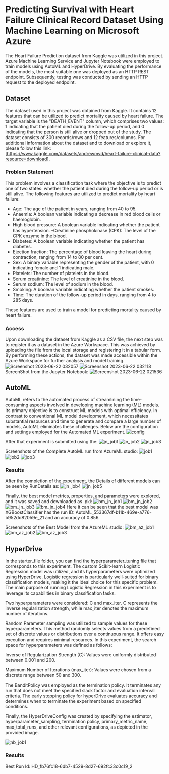 # Predicting Survival with Heart Failure Clinical Record Dataset Using Machine Learning on Microsoft Azure
The Heart Failure Prediction dataset from Kaggle was utilized in this project. Azure Machine Learning Service and Jupyter Notebook were employed to train models using AutoML and HyperDrive. By evaluating the performance of the models, the most suitable one was deployed as an HTTP REST endpoint. Subsequently, testing was conducted by sending an HTTP request to the deployed endpoint.

## Dataset
The dataset used in this project was obtained from Kaggle. It contains 12 features that can be utilized to predict mortality caused by heart failure. The target variable is the "DEATH_EVENT" column, which comprises two values: 1 indicating that the patient died during the follow-up period, and 0 indicating that the person is still alive or dropped out of the study. The dataset consists of 300 records/rows and 12 features/columns. For additional information about the dataset and to download or explore it, please follow this link: [https://www.kaggle.com/datasets/andrewmvd/heart-failure-clinical-data?resource=download].

### Problem Statement
This problem involves a classification task where the objective is to predict one of two states: whether the patient died during the follow-up period or is still alive. The following features are utilized to predict mortality by heart failure:

- Age: The age of the patient in years, ranging from 40 to 95.
- Anaemia: A boolean variable indicating a decrease in red blood cells or haemoglobin.
- High blood pressure: A boolean variable indicating whether the patient has hypertension.
-Creatinine phosphokinase (CPK): The level of the CPK enzyme in the blood.
- Diabetes: A boolean variable indicating whether the patient has diabetes.
- Ejection fraction: The percentage of blood leaving the heart during contraction, ranging from 14 to 80 per cent.
- Sex: A binary variable representing the gender of the patient, with 0 indicating female and 1 indicating male.
- Platelets: The number of platelets in the blood.
- Serum creatinine: The level of creatinine in the blood.
- Serum sodium: The level of sodium in the blood.
- Smoking: A boolean variable indicating whether the patient smokes.
- Time: The duration of the follow-up period in days, ranging from 4 to 285 days.

These features are used to train a model for predicting mortality caused by heart failure.

### Access
Upon downloading the dataset from Kaggle as a CSV file, the next step was to register it as a dataset in the Azure Workspace. This was achieved by uploading the file from the local storage and registering it in a tabular form. By performing these actions, the dataset was made accessible within the Azure Workspace for further analysis and model training.
![Screenshot 2023-06-22 032057](https://github.com/raohashim/Udacity_ML_With_Azure_NanoDegree_Projects/assets/50891264/574a6a97-4835-4e8c-bff1-e9e18b4980ac)
![Screenshot 2023-06-22 032118](https://github.com/raohashim/Udacity_ML_With_Azure_NanoDegree_Projects/assets/50891264/0c95bee0-a6e6-4d37-8907-3dbe07616a4e)
ScreenShot from the Jupyter Notebook:
![Screenshot 2023-06-22 021536](https://github.com/raohashim/Udacity_ML_With_Azure_NanoDegree_Projects/assets/50891264/d471d682-81c6-421d-a472-f704934df5ee)

## AutoML
AutoML refers to the automated process of streamlining the time-consuming aspects involved in developing machine learning (ML) models. Its primary objective is to construct ML models with optimal efficiency. In contrast to conventional ML model development, which necessitates substantial resources and time to generate and compare a large number of models, AutoML eliminates these challenges. 
Below are the configuration and settings employed for the Automated ML experiment.
![config](https://github.com/raohashim/Udacity_ML_With_Azure_NanoDegree_Projects/assets/50891264/2b7ea91e-d5d3-4d29-9e25-aad92c0e8d88)

After that experiment is submitted using the:
![jn_job1](https://github.com/raohashim/Udacity_ML_With_Azure_NanoDegree_Projects/assets/50891264/4a548466-b22f-43b7-9e37-ed769feee244)
![jn_job2](https://github.com/raohashim/Udacity_ML_With_Azure_NanoDegree_Projects/assets/50891264/648cdbc0-b46d-4686-b228-659cc8b7fd04)
![jn_job3](https://github.com/raohashim/Udacity_ML_With_Azure_NanoDegree_Projects/assets/50891264/c1574094-9346-41b2-8db2-c3922e5b80ec)

Screenshots of the Complete AutoML run from AzureML studio:
![job1](https://github.com/raohashim/Udacity_ML_With_Azure_NanoDegree_Projects/assets/50891264/3110e417-1b81-4cd7-b2f8-78a238c4c225)
![job2](https://github.com/raohashim/Udacity_ML_With_Azure_NanoDegree_Projects/assets/50891264/7b2e6d4b-889c-43d0-975c-3e69cb3c0957)
![job3](https://github.com/raohashim/Udacity_ML_With_Azure_NanoDegree_Projects/assets/50891264/d050b58d-ec67-4618-ba3b-5b93e1cc2e3d)

### Results

After the completion of the experiment, the Details of different models can be seen by RunDetails as:
![jn_job4](https://github.com/raohashim/Udacity_ML_With_Azure_NanoDegree_Projects/assets/50891264/d70d1b09-75bb-4587-960a-3a07ba2a96af)
![jn_job5](https://github.com/raohashim/Udacity_ML_With_Azure_NanoDegree_Projects/assets/50891264/c0e78439-0535-4739-b6c9-063ec147144d)

Finally, the best model metrics, properties, and parameters were explored, and it was saved and downloaded as .pkl:
![bm_jn_job1](https://github.com/raohashim/Udacity_ML_With_Azure_NanoDegree_Projects/assets/50891264/70dd2080-adb2-44dc-a669-6e8d5a0cdb65) 
![bm_jn_job2](https://github.com/raohashim/Udacity_ML_With_Azure_NanoDegree_Projects/assets/50891264/8918decb-c17f-4e12-9ad7-c59903600499)
![bm_jn_job3](https://github.com/raohashim/Udacity_ML_With_Azure_NanoDegree_Projects/assets/50891264/8005e04d-b174-436a-8193-886f78e36002)
![bm_jn_job4](https://github.com/raohashim/Udacity_ML_With_Azure_NanoDegree_Projects/assets/50891264/0da167de-197f-4a12-8991-e9db14623af4)
Here it can be seen that the best model was XGBoostClassifier has the run ID: AutoML_553367df-b11b-469e-a776-b952dd82059e_21 and an accuracy of 0.856.

Screenshots of the Best Model from the AzureML studio:
![bm_az_job1](https://github.com/raohashim/Udacity_ML_With_Azure_NanoDegree_Projects/assets/50891264/ddb5cd0c-1a7f-4b89-8d7a-4d49612b13c7)
![bm_az_job2](https://github.com/raohashim/Udacity_ML_With_Azure_NanoDegree_Projects/assets/50891264/068051d2-8769-4968-ae7f-6b97c96e521b)
![bm_az_job3](https://github.com/raohashim/Udacity_ML_With_Azure_NanoDegree_Projects/assets/50891264/b52ddc21-705a-4062-8717-ff6d8b55bb33)

## HyperDrive
In the starter_file folder, you can find the hyperparameter_tuning file that corresponds to this experiment. The custom Scikit-learn Logistic Regression model was utilized, and its hyperparameters were optimized using HyperDrive. Logistic regression is particularly well-suited for binary classification models, making it the ideal choice for this specific problem. The main purpose of running Logistic Regression in this experiment is to leverage its capabilities in binary classification tasks.

Two hyperparameters were considered: C and max_iter. C represents the inverse regularization strength, while max_iter denotes the maximum number of iterations.

Random Parameter sampling was utilized to sample values for these hyperparameters. This method randomly selects values from a predefined set of discrete values or distributions over a continuous range. It offers easy execution and requires minimal resources. In this experiment, the search space for hyperparameters was defined as follows:

Inverse of Regularization Strength (C): Values were uniformly distributed between 0.001 and 200.

Maximum Number of Iterations (max_iter): Values were chosen from a discrete range between 50 and 300.

The BanditPolicy was employed as the termination policy. It terminates any run that does not meet the specified slack factor and evaluation interval criteria. The early stopping policy for hyperDrive evaluates accuracy and determines when to terminate the experiment based on specified conditions.

Finally, the HyperDriveConfig was created by specifying the estimator, hyperparameter_sampling, termination policy, primary_metric_name, max_total_runs, and other relevant configurations, as depicted in the provided image.

![nb_job1](https://github.com/raohashim/Udacity_ML_With_Azure_NanoDegree_Projects/assets/50891264/d86dcd50-5d53-468c-a561-a7a37a30a1cd)

### Results







Best Run Id:  HD_fb76fc18-6db7-4529-8d27-692fc33c0c19_2







